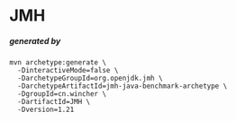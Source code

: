 # JMH

##### generated by
```shell
mvn archetype:generate \
  -DinteractiveMode=false \
  -DarchetypeGroupId=org.openjdk.jmh \
  -DarchetypeArtifactId=jmh-java-benchmark-archetype \
  -DgroupId=cn.wincher \
  -DartifactId=JMH \
  -Dversion=1.21
```
